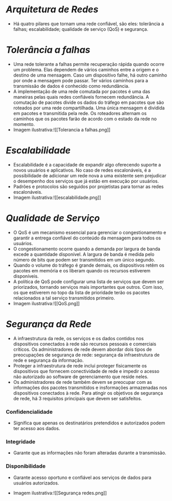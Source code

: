 # *Arquitetura de Redes*

- Há quatro pilares que tornam uma rede confiável, são eles: tolerância a falhas; escalabilidade; qualidade de serviço (QoS) e segurança.

# *Tolerância a falhas*

- Uma rede tolerante a falhas permite recuperação rápida quando ocorre um problema. Elas dependem de vários caminhos entre a origem e o destino de uma mensagem. Caso um dispositivo falhe, há outro caminho por onde a mensagem pode passar. Ter vários caminhos para a transmissão de dados é conhecido como redundância.
- A implementação de uma rede comutada por pacotes é uma das maneiras pelas quais redes confiáveis fornecem redundância. A comutação de pacotes divide os dados do tráfego em pacotes que são roteados por uma rede compartilhada. Uma única mensagem é dividida em pacotes e transmitida pela rede. Os roteadores alternam os caminhos que os pacotes farão de acordo com o estado da rede no momento.
- Imagem ilustrativa:![[Tolerancia a falhas.png]]

# *Escalabilidade*

- Escalabilidade é a capacidade de expandir algo oferecendo suporte a novos usuários e aplicativos. No caso de redes escalonáveis, é a possibilidade de adicionar um rede nova a uma existente sem prejudicar o desempenho dos serviços que já estão em execução por usuários. 
- Padrões e protocolos são seguidos por projetistas para tornar as redes escalonáveis.
- Imagem ilustrativa:![[escalabilidade.png]]


# *Qualidade de Serviço*

- O QoS é um mecanismo essencial para gerenciar o congestionamento e garantir a entrega confiável do conteúdo da mensagem para todos os usuários. 
- O congestionamento ocorre quando a demanda por largura de banda excede a quantidade disponível. A largura de banda é medida pelo número de bits que podem ser transmitidos em um único segundo. 
- Quando o volume do tráfego é grande demais, os dispositivos retêm os pacotes em memória e os liberam quando os recursos estiverem disponíveis.
- A política de QoS pode configurar uma lista de serviços que devem ser priorizados, tornando serviços mais importantes que outros. Com isso, os que estiverem no topo da lista de prioridade terão os pacotes relacionados a tal serviço transmitidos primeiro. 
- Imagem ilustrativa:![[QoS.png]]

# *Segurança da Rede*

- A infraestrutura da rede, os serviços e os dados contidos nos dispositivos conectados à rede são recursos pessoais e comerciais críticos. Os administradores de rede devem abordar dois tipos de preocupações de segurança de rede: segurança da infraestrutura de rede e segurança da informação. 
- Proteger a infraestrutura de rede inclui proteger fisicamente os dispositivos que fornecem conectividade de rede e impedir o acesso não autorizado ao software de gerenciamento que reside neles. 
- Os administradores de rede também devem se preocupar com as informações dos pacotes transmitidos e insformações armazenadas nos dispositivos conectados à rede. Para atingir os objetivos de segurança de rede, há 3 requisitos principais que devem ser satisfeitos.

### **Confidencialidade**

- Significa que apenas os destinatários pretendidos e autorizados podem ter acesso aos dados.

### **Integridade**

- Garante que as informações não foram alteradas durante a transmissão.

### **Disponibilidade**

- Garante acesso oportuno e confiável aos serviços de dados para usuários autorizados.

- Imagem ilustrativa:![[Segurança redes.png]]

